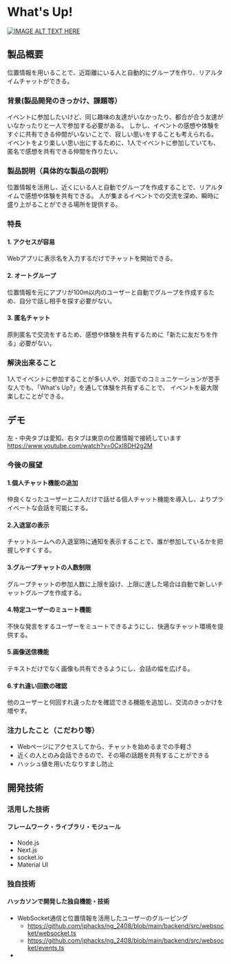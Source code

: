 # What's Up!

[![IMAGE ALT TEXT HERE](https://jphacks.com/wp-content/uploads/2024/07/JPHACKS2024_ogp.jpg)](https://www.youtube.com/watch?v=DZXUkEj-CSI)

## 製品概要
位置情報を用いることで、近距離にいる人と自動的にグループを作り、リアルタイムチャットができる。

### 背景(製品開発のきっかけ、課題等）
イベントに参加したいけど、同じ趣味の友達がいなかったり、都合が合う友達がいなかったりと一人で参加する必要がある。
しかし、イベントの感想や体験をすぐに共有できる仲間がいないことで、寂しい思いをすることも考えられる。
イベントをより楽しい思い出にするために、1人でイベントに参加していても、匿名で感想を共有できる仲間を作りたい。

### 製品説明（具体的な製品の説明）
位置情報を活用し、近くにいる人と自動でグループを作成することで、リアルタイムで感想や体験を共有できる。
人が集まるイベントでの交流を深め、瞬時に盛り上がることができる場所を提供する。

### 特長
#### 1. アクセスが容易
Webアプリに表示名を入力するだけでチャットを開始できる。
#### 2. オートグループ
位置情報を元にアプリが100m以内のユーザーと自動でグループを作成するため、自分で話し相手を探す必要がない。
#### 3. 匿名チャット
原則匿名で交流をするため、感想や体験を共有するために「新たに友だちを作る」必要がない。

### 解決出来ること
1人でイベントに参加することが多い人や、対面でのコミュニケーションが苦手な人でも、「What's Up?」を通して体験を共有することで、
イベントを最大限楽しむことができる。

## デモ
左・中央タブは愛知、右タブは東京の位置情報で接続しています<br>
https://www.youtube.com/watch?v=0CxI8DH2g2M

### 今後の展望
#### 1.個人チャット機能の追加
仲良くなったユーザーと二人だけで話せる個人チャット機能を導入し、よりプライベートな会話を可能にする。
#### 2.入退室の表示
チャットルームへの入退室時に通知を表示することで、誰が参加しているかを把握しやすくする。
#### 3.グループチャットの人数制限
グループチャットの参加人数に上限を設け、上限に達した場合は自動で新しいチャットグループを作成する。
#### 4.特定ユーザーのミュート機能
不快な発言をするユーザーをミュートできるようにし、快適なチャット環境を提供する。
#### 5.画像送信機能
テキストだけでなく画像も共有できるようにし、会話の幅を広げる。
#### 6.すれ違い回数の確認
他のユーザーと何回すれ違ったかを確認できる機能を追加し、交流のきっかけを増やす。

### 注力したこと（こだわり等）
* Webページにアクセスしてから、チャットを始めるまでの手軽さ
* 近くの人とのみ会話できるので、その場の話題を共有することができる
* ハッシュ値を用いたなりすまし防止

## 開発技術
### 活用した技術
#### フレームワーク・ライブラリ・モジュール
* Node.js
* Next.js
* socket.io
* Material UI

### 独自技術
#### ハッカソンで開発した独自機能・技術
<!-- * 独自で開発したものの内容をこちらに記載してください -->
<!-- * 特に力を入れた部分をファイルリンク、またはcommit_idを記載してください。 -->
* WebSocket通信と位置情報を活用したユーザーのグルーピング
  * https://github.com/jphacks/ng_2408/blob/main/backend/src/websocket/websocket.ts
  * https://github.com/jphacks/ng_2408/blob/main/backend/src/websocket/events.ts
* 
